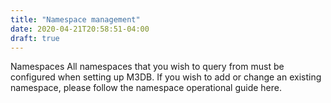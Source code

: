 ```yaml
---
title: "Namespace management"
date: 2020-04-21T20:58:51-04:00
draft: true
---
```


Namespaces
All namespaces that you wish to query from must be configured when setting up M3DB. If you wish to add or change an existing namespace, please follow the namespace operational guide here.

